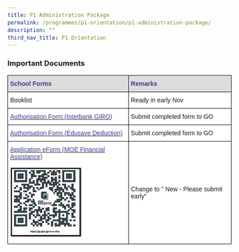 ```yaml
---
title: P1 Administration Package
permalink: /programmes/p1-orientation/p1-administration-package/
description: ""
third_nav_title: P1 Orientation
---
```

### Important Documents

<style type="text/css">
.tg  {border-collapse:collapse;border-spacing:0;}
.tg td{border-color:black;border-style:solid;border-width:1px;font-family:Arial, sans-serif;font-size:14px;
  overflow:hidden;padding:10px 5px;word-break:normal;}
.tg th{border-color:black;border-style:solid;border-width:1px;font-family:Arial, sans-serif;font-size:14px;
  font-weight:normal;overflow:hidden;padding:10px 5px;word-break:normal;}
.tg .tg-j9dr{background-color:#DDD;color:#383E8E;font-weight:bold;text-align:left;vertical-align:top}
.tg .tg-zr06{background-color:#FFF;text-align:left;vertical-align:middle}
.tg .tg-wmsy{background-color:#FFF;color:#383E8E;text-align:left;vertical-align:top}
</style>
<table class="tg">
<thead>
  <tr>
    <th class="tg-j9dr"><span style="font-weight:700;color:#383E8E">School Forms</span></th>
    <th class="tg-j9dr"><span style="font-weight:700;color:#383E8E">Remarks</span></th>
  </tr>
</thead>
<tbody>
  <tr>
    <td class="tg-zr06"> Booklist</td>
    <td class="tg-zr06"> Ready in early Nov</td>
  </tr>
  <tr>
    <td class="tg-wmsy"><a href="/files/5_Authorisation_Form_GIRO.pdf"><span style="text-decoration:none;color:#383E8E">Authorisation Form (Interbank GIRO)</span></a></td>
    <td class="tg-zr06"> Submit completed form to GO</td>
  </tr>
  <tr>
    <td class="tg-wmsy"><a href="/files/5_Authorisation_Form_Edusave_Deduction.pdf"><span style="text-decoration:none;color:#383E8E">Authorisation Form (Edusave Deduction)</span></a></td>
    <td class="tg-zr06"> Submit completed form to GO</td>
  </tr>
  <tr>
    <td class="tg-wmsy"><a href="https://go.gov.sg/moe-efas"><span style="text-decoration:none;color:#383E8E">Application eForm (MOE Financial Assistance)</span></a><br><br><img src="/images/moe-efas.jpg" alt="moe-efas.jpg"></td>
    <td class="tg-zr06"> Change to " New - Please submit early"</td>
  </tr>
</tbody>
</table>


